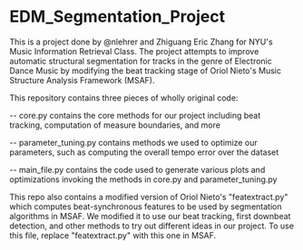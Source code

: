 # EDM_Segmentation_Project
This is a project done by @nlehrer and Zhiguang Eric Zhang for NYU's Music Information Retrieval Class. The project attempts to improve automatic structural segmentation for tracks in the genre of Electronic Dance Music by modifying the beat tracking stage of Oriol Nieto's Music Structure Analysis Framework (MSAF).

This repository contains three pieces of wholly original code:

-- core.py contains the core methods for our project including beat tracking, computation of measure boundaries, and more

-- parameter_tuning.py contains methods we used to optimize our parameters, such as computing the overall tempo error over the dataset

-- main_file.py contains the code used to generate various plots and optimizations invoking the methods in core.py and parameter_tuning.py

This repo also contains a modified version of Oriol Nieto's "featextract.py" which computes beat-synchronous features to be used by segmentation algorithms in MSAF. We modified it to use our beat tracking, first downbeat detection, and other methods to try out different ideas in our project. To use this file, replace "featextract.py" with this one in MSAF.
